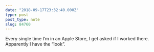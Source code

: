 ```yaml
---
date: "2018-09-17T23:32:40.000Z"
type: post 
post_type: note
slug: 84760
---
```

Every single time I’m in an Apple Store, I get asked if I worked there. Apparently I have the “look”. 
